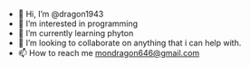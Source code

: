 - 👋 Hi, I’m @dragon1943
- 👀 I’m interested in programming
- 🌱 I’m currently learning phyton
- 💞️ I’m looking to collaborate on anything that i can help with.
- 📫 How to reach me  mondragon646@gmail.com

<!---
dragon1943/dragon1943 is a ✨ special ✨ repository because its `README.md` (this file) appears on your GitHub profile.
You can click the Preview link to take a look at your changes.
--->
